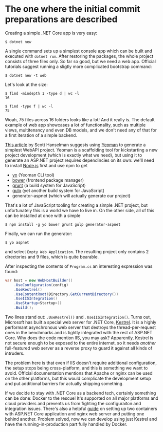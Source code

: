The one where the initial commit preparations are described
===

Creating a simple .NET Core app is very easy:
```
$ dotnet new
```
A single command sets up a simplest console app which can be built and executed with `dotnet run`. After restoring the packages, the whole project consists of three files only. So far so good, but we need a web app. Official tutorials suggest running a sligtly more complicated bootstrap command:
```
$ dotnet new -t web
```
Let's look at the size:
```
$ find -mindepth 1 -type d | wc -l
16

$ find -type f | wc -l
75
```
Woah, 75 files across 16 folders looks like a lot! And it really is. The default example of web app showcases a lot of functionality, such as multiple views, multitenancy and even DB models, and we don't need any of that for a first iteration of a simple backend.

[This article](http://www.hanselman.com/blog/ExploringAMinimalWebAPIWithASPNETCore.aspx) by Scott Hanselman suggests using [Yeoman](http://yeoman.io/learning/) to generate a simplest WebAPI project. Yeoman is a scaffolding tool for kickstarting a new project development (which is exactly what we need), but using it to generate an ASP.NET project requires dependincies on its own: we'll need to install [Node.js](https://nodejs.org/en/) first and use npm to get
* [yo](https://github.com/yeoman/yo) (Yeoman CLI tool)
* [bower](https://bower.io/) (frontend package manager)
* [grunt](http://gruntjs.com) (a build system for JavaScript)
* [gulp](https://gulpjs.com) (yet another build system for JavaScript)
* generator-aspnet (which will actually generate our project)

That's a lot of JavaScript tooling for creating a simple .NET project, but unfortunately this is a world we have to live in. On the other side, all of this can be installed at once with a simple 
```
$ npm install -g yo bower grunt gulp generator-aspnet
```
Finally, we can run the generator:
```
$ yo aspnet
```
and select `Empty Web Application`. The resulting project only contains 2 directories and 9 files, which is quite bearable.

After inspecting the contents of `Program.cs` an interesting expression was found:
```csharp
var host = new WebHostBuilder()
    .UseConfiguration(config)
    .UseKestrel()
    .UseContentRoot(Directory.GetCurrentDirectory())
    .UseIISIntegration()
    .UseStartup<Startup>()
    .Build();
```
Two lines stand out: `.UseKestrel()` and `.UseIISIntegration()`. Turns out, Microsoft has built a special web server for .NET Core, [Kestrel](https://github.com/aspnet/KestrelHttpServer). It is a highly performant asynchronous web server that destroys the thread-per-request ones in the benchmarks and is tightly integrated with the rest of ASP.NET Core. Why does the code mention IIS, you may ask? Apparently, Kestrel is not secure enough to be exposed to the entire internet, so it needs *another* full-featured web server as a reverse proxy to guard it against all kinds of intruders.

The problem here is that even if IIS doesn't require additional configuration, the setup stops being cross-platform, and this is something we want to avoid. Official documentation mentions that Apache or nginx can be used on the other platforms, but this would complicate the development setup and put additional barriers for actually shipping something.

If we decide to stay with .NET Core as a backend tech, certainly something can be done: Docker to the rescue! It's supported on all major platforms and cloud providers and prevents us from fighting the configuraiton and integration issues. There's also a helpful [guide](http://www.techrepository.in/using-nginx-as-a-reverse-proxy-for-asp-net-core-web-app-in-docker) on setting up two containers with ASP.NET Core application and nginx web server and putting one behind another. Problem solved, now we can develop using just Kestrel and have the running-in-production part fully handled by Docker.